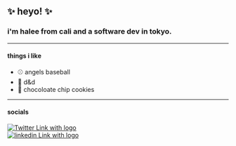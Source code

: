 <!--
**haleepagel/haleepagel** is a ✨ _special_ ✨ repository because its `README.md` (this file) appears on your GitHub profile.

Here are some ideas to get you started:

- 🔭 I’m currently working on ...
- 🌱 I’m currently learning ...
- 👯 I’m looking to collaborate on ...
- 🤔 I’m looking for help with ...
- 💬 Ask me about ...
- 📫 How to reach me: ...
- 😄 Pronouns: ...
- ⚡ Fun fact: ...
-->

## ✨ heyo! ✨

### i'm halee from cali and a software dev in tokyo.

---

#### things i like

- ⚾️ angels baseball
- 🎲 d&d
- 🍪 chocoloate chip cookies

---

#### socials

<p align='left'>
<a href="https://twitter.com/intent/follow?screen_name=haleepagel">
  <img src="https://img.shields.io/twitter/follow/haleepagel?style=social" alt="Twitter Link with logo">
</a>
<br/>
<a href="https://linkedin.com/in/halee-pagel">
  <img src="https://img.shields.io/badge/LinkedIn-Connect-blue?style=social&logo=LinkedIn" alt="linkedin Link with logo">
</a>
